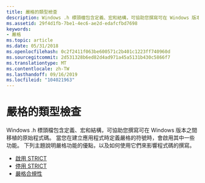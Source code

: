 ```yaml
---
title: 嚴格的類型檢查
description: Windows .h 標頭檔包含定義、宏和結構，可協助您撰寫可在 Windows 版本之間移植的原始程式碼。
ms.assetid: 29f4d1fb-7be1-4ec6-ae2d-edafcfbd7698
keywords:
- 嚴格
ms.topic: article
ms.date: 05/31/2018
ms.openlocfilehash: 0c2f2411f063be600571c2b401c1223ff740960d
ms.sourcegitcommit: 2d531328b6ed82d4ad971a45a5131b430c5866f7
ms.translationtype: MT
ms.contentlocale: zh-TW
ms.lasthandoff: 09/16/2019
ms.locfileid: "104021963"
---
```

# <a name="strict-type-checking"></a>嚴格的類型檢查

Windows .h 標頭檔包含定義、宏和結構，可協助您撰寫可在 Windows 版本之間移植的原始程式碼。 當您在建立應用程式時定義嚴格的符號時，會啟用其中一些功能。 下列主題說明嚴格功能的優點，以及如何使用它們來影響程式碼的撰寫。

-   [啟用 STRICT](enabling-strict.md)
-   [停用 STRICT](disabling-strict.md)
-   [嚴格合規性](strict-compliance.md)

 

 




